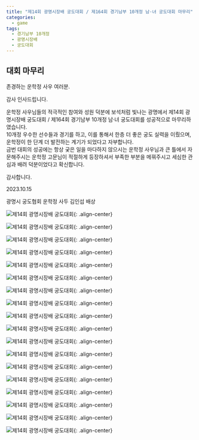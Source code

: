 ```yaml
---
title: "제14회 광명시장배 궁도대회 / 제164회 경기남부 10개정 남·녀 궁도대회 마무리"
categories:
  - game
tags:
  - 경기남부 10개정
  - 광명시장배
  - 궁도대회
---
```


## 대회 마무리

존경하는 운학정 사우 여러분.

감사 인사드립니다.

운학정 사우님들의 적극적인 참여와 성원 덕분에 보석처럼 빛나는 광명에서 제14회 광명시장배 궁도대회 / 제164회 경기남부 10개정 남·녀 궁도대회를 성공적으로 마무리하였습니다.   
10개정 우수한 선수들과 경기를 하고, 이를 통해서 한층 더 좋은 궁도 실력을 이뤘으며, 운학정이 한 단계 더 발전하는 계기가 되었다고 자부합니다.   
금번 대회의 성공에는 항상 궂은 일을 마다하지 않으시는 운학정 사우님과 큰 틀에서 자문해주시는 운학정 고문님이 적절하게 등장하셔서 부족한 부분을 메꿔주시고 세심한 관심과 배려 덕분이었다고 확신합니다.   

감사합니다.

2023.10.15
 
광명시 궁도협회 운학정 사두 김인섭 배상

![제14회 광명시장배 궁도대회](/assets/images/game/chairman14_tenjeong_00.jpg "제164회 경기남부 10개정 남·녀 궁도대회"){: .align-center}

![제14회 광명시장배 궁도대회](/assets/images/game/chairman14_tenjeong_01.jpg "제164회 경기남부 10개정 남·녀 궁도대회"){: .align-center}

![제14회 광명시장배 궁도대회](/assets/images/game/chairman14_tenjeong_02.jpg "제164회 경기남부 10개정 남·녀 궁도대회"){: .align-center}

![제14회 광명시장배 궁도대회](/assets/images/game/chairman14_tenjeong_03.jpg "제164회 경기남부 10개정 남·녀 궁도대회"){: .align-center}

![제14회 광명시장배 궁도대회](/assets/images/game/chairman14_tenjeong_04.jpg "제164회 경기남부 10개정 남·녀 궁도대회"){: .align-center}

![제14회 광명시장배 궁도대회](/assets/images/game/chairman14_tenjeong_05.jpg "제164회 경기남부 10개정 남·녀 궁도대회"){: .align-center}

![제14회 광명시장배 궁도대회](/assets/images/game/chairman14_tenjeong_06.jpg "제164회 경기남부 10개정 남·녀 궁도대회"){: .align-center}

![제14회 광명시장배 궁도대회](/assets/images/game/chairman14_tenjeong_07.jpg "제164회 경기남부 10개정 남·녀 궁도대회"){: .align-center}

![제14회 광명시장배 궁도대회](/assets/images/game/chairman14_tenjeong_08.jpg "제164회 경기남부 10개정 남·녀 궁도대회"){: .align-center}

![제14회 광명시장배 궁도대회](/assets/images/game/chairman14_tenjeong_09.jpg "제164회 경기남부 10개정 남·녀 궁도대회"){: .align-center}

![제14회 광명시장배 궁도대회](/assets/images/game/chairman14_tenjeong_10.jpg "제164회 경기남부 10개정 남·녀 궁도대회"){: .align-center}

![제14회 광명시장배 궁도대회](/assets/images/game/chairman14_tenjeong_11.jpg "제164회 경기남부 10개정 남·녀 궁도대회"){: .align-center}

![제14회 광명시장배 궁도대회](/assets/images/game/chairman14_tenjeong_12.jpg "제164회 경기남부 10개정 남·녀 궁도대회"){: .align-center}

![제14회 광명시장배 궁도대회](/assets/images/game/chairman14_tenjeong_13.jpg "제164회 경기남부 10개정 남·녀 궁도대회"){: .align-center}

![제14회 광명시장배 궁도대회](/assets/images/game/chairman14_tenjeong_14.jpg "제164회 경기남부 10개정 남·녀 궁도대회"){: .align-center}

![제14회 광명시장배 궁도대회](/assets/images/game/chairman14_tenjeong_15.jpg "제164회 경기남부 10개정 남·녀 궁도대회"){: .align-center}

![제14회 광명시장배 궁도대회](/assets/images/game/chairman14_tenjeong_18.jpg "제164회 경기남부 10개정 남·녀 궁도대회"){: .align-center}

![제14회 광명시장배 궁도대회](/assets/images/game/chairman14_tenjeong_19.jpg "제164회 경기남부 10개정 남·녀 궁도대회"){: .align-center}